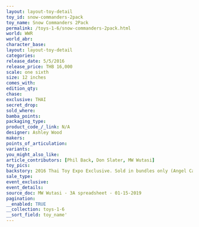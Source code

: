 ```yaml
---
layout: layout-toy-detail 
toy_id: snow-commanders-2pack
toy_name: Snow Commanders 2Pack
permalink: /toys-1-6/snow-commanders-2pack.html
world: WWR
world_abr: 
character_base: 
layout: layout-toy-detail
categories: 
release_date: 5/5/2016
release_price: THB 16,000
scale: one sixth
size: 12 inches
comes_with: 
edition_qty: 
chase: 
exclusive: THAI
secret_drop: 
sold_where: 
bamba_points: 
packaging_type: 
product_code_/_link: N/A
designer: Ashley Wood
makers: 
points_of_articulation: 
variants: 
you_might_also_like: 
article_contributors: [Phil Back, Don Slater, MW Wutasi]
toy_pics: 
backstory: 2016 Thai Toy Expo Exclusive. Sold in bundles only (Angel Cake Lonely TQ + Snow Commanders 2Pack)
sale_type: 
event_exclusive: 
event_details: 
source_doc: MW Wutasi - 3A spreadsheet - 01-15-2019
pagination: 
__enabled: TRUE
__collection: toys-1-6
__sort_field: toy_name'
---
```

